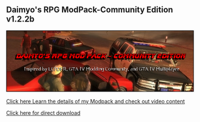 ## Daimyo's RPG ModPack-Community Edition v1.2.2b ##



![Alt text](https://github.com/Daimyo21/GTA-IV-RPG-ModPack/blob/master/IntroImage.png "Daimyo's RPG ModPack-Community Edition")




[Click here Learn the details of my Modpack and check out video content](http://www.lcpdfr.com/topic/24544-daimyos-rpg-mod-pack-community-edition/?)


[Click here for direct download](http://www.lcpdfr.com/topic/24544-daimyos-rpg-mod-pack-community-edition/?)
